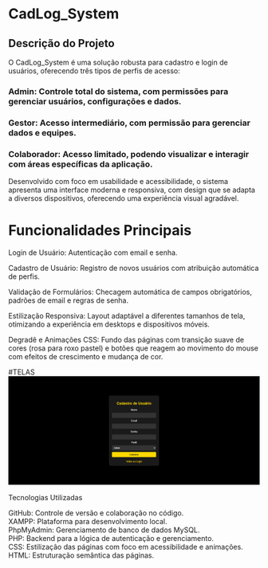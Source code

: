 

#   CadLog_System  

## Descrição do Projeto
O CadLog_System é uma solução robusta para cadastro e login de usuários, oferecendo três tipos de perfis de acesso:  



### Admin: Controle total do sistema, com permissões para gerenciar usuários, configurações e dados.  
### Gestor: Acesso intermediário, com permissão para gerenciar dados e equipes.  
### Colaborador: Acesso limitado, podendo visualizar e interagir com áreas específicas da aplicação.  



Desenvolvido com foco em usabilidade e acessibilidade, o sistema apresenta uma interface moderna e responsiva, com design que se adapta a diversos dispositivos, oferecendo uma experiência visual agradável.  

 # Funcionalidades Principais  

Login de Usuário: Autenticação com email e senha.  

Cadastro de Usuário: Registro de novos usuários com atribuição automática de perfis.  

Validação de Formulários: Checagem automática de campos obrigatórios, padrões de email e regras de senha.  

Estilização Responsiva: Layout adaptável a diferentes tamanhos de tela, otimizando a experiência em desktops e dispositivos móveis.  

Degradê e Animações CSS: Fundo das páginas com transição suave de cores (rosa para roxo pastel) e botões que reagem ao movimento do mouse com efeitos de crescimento e mudança de cor.  

#TELAS  
![img](img2.png)

Tecnologias Utilizadas

GitHub: Controle de versão e colaboração no código.  
XAMPP: Plataforma para desenvolvimento local.  
PhpMyAdmin: Gerenciamento de banco de dados MySQL.  
PHP: Backend para a lógica de autenticação e gerenciamento.  
CSS: Estilização das páginas com foco em acessibilidade e animações.  
HTML: Estruturação semântica das páginas.  
